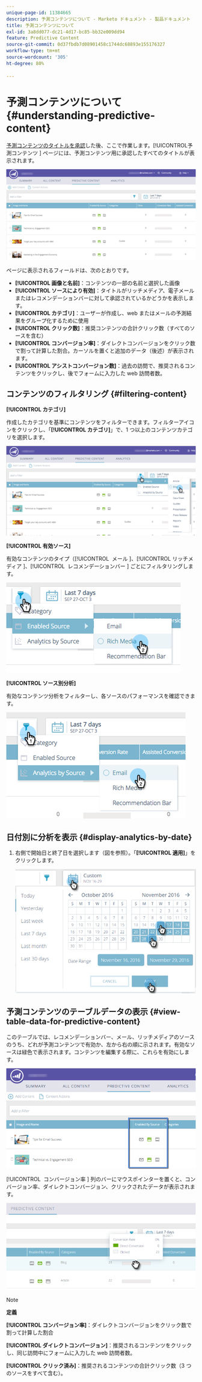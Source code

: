 ```yaml
---
unique-page-id: 11384665
description: 予測コンテンツについて - Marketo ドキュメント - 製品ドキュメント
title: 予測コンテンツについて
exl-id: 3a8dd077-dc21-4d17-bc85-bb32e009dd94
feature: Predictive Content
source-git-commit: 0d37fbdb7d08901458c1744dc68893e155176327
workflow-type: tm+mt
source-wordcount: '305'
ht-degree: 80%

---
```


# 予測コンテンツについて {#understanding-predictive-content}

[予測コンテンツのタイトルを承認](/help/marketo/product-docs/predictive-content/working-with-all-content/approve-a-title-for-predictive-content.md)した後、ここで作業します。[!UICONTROL &#x200B; 予測コンテンツ &#x200B;] ページには、予測コンテンツ用に承認したすべてのタイトルが表示されます。

![](assets/image2017-10-3-9-3a21-3a38.png)

ページに表示されるフィールドは、次のとおりです。

* **[!UICONTROL 画像と名前]**：コンテンツの一部の名前と選択した画像
* **[!UICONTROL ソースにより有効]**：タイトルがリッチメディア、電子メールまたはレコメンデーションバーに対して承認されているかどうかを表示します。
* **[!UICONTROL カテゴリ]**：ユーザーが作成し、web またはメールの予測結果をグループ化するために使用
* **[!UICONTROL クリック数]**：推奨コンテンツの合計クリック数（すべてのソースを含む）
* **[!UICONTROL コンバージョン率]**：ダイレクトコンバージョンをクリック数で割って計算した割合。カーソルを置くと追加のデータ（後述）が表示されます。
* **[!UICONTROL アシストコンバージョン数]**：過去の訪問で、推奨されるコンテンツをクリックし、後でフォームに入力した web 訪問者数。

## コンテンツのフィルタリング {#filtering-content}

**[!UICONTROL カテゴリ]**

作成したカテゴリを基準にコンテンツをフィルターできます。フィルターアイコンをクリックし、「**[!UICONTROL カテゴリ]**」で、1 つ以上のコンテンツカテゴリを選択します。

![](assets/image2017-10-3-9-3a24-3a38.png)

**[!UICONTROL 有効ソース]**

有効なコンテンツのタイプ（[!UICONTROL &#x200B; メール &#x200B;]、[!UICONTROL &#x200B; リッチメディア &#x200B;]、[!UICONTROL &#x200B; レコメンデーションバー &#x200B;] ごとにフィルタリングします。

![](assets/image2017-10-3-9-3a25-3a9.png)

**[!UICONTROL ソース別分析]**

有効なコンテンツ分析をフィルターし、各ソースのパフォーマンスを確認できます。

![](assets/image2017-10-3-9-3a25-3a34.png)

## 日付別に分析を表示 {#display-analytics-by-date}

1. 右側で開始日と終了日を選択します（図を参照）。「**[!UICONTROL 適用]**」をクリックします。

   ![](assets/predictive-content-filter-by-date-hands.png)

## 予測コンテンツのテーブルデータの表示 {#view-table-data-for-predictive-content}

このテーブルでは、レコメンデーションバー、メール、リッチメディアのソースのうち、どれが予測コンテンツで有効か、左から右の順に示されます。有効なソースは緑色で表示されます。コンテンツを編集する際に、これらを有効にします。

![](assets/image2017-10-3-9-3a26-3a25.png)

[!UICONTROL &#x200B; コンバージョン率 &#x200B;] 列のバーにマウスポインターを置くと、コンバージョン率、ダイレクトコンバージョン、クリックされたデータが表示されます。

![](assets/predictive-content-conversion-rate-popup-hand.png)

>[!NOTE]
>
>**定義**
>
>**[!UICONTROL コンバージョン率]**：ダイレクトコンバージョンをクリック数で割って計算した割合
>
>**[!UICONTROL ダイレクトコンバージョン]**：推奨されるコンテンツをクリックし、同じ訪問中にフォームに入力した web 訪問者数。
>
>**[!UICONTROL クリック済み]**：推奨されるコンテンツの合計クリック数（3 つのソースをすべて含む）。
